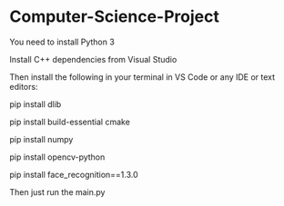 # Computer-Science-Project

You need to install Python 3

Install C++ dependencies from Visual Studio

Then install the following in your terminal in VS Code or any IDE or text editors:

pip install dlib

pip install build-essential cmake

pip install numpy

pip install opencv-python

pip install face_recognition==1.3.0

Then just run the main.py
